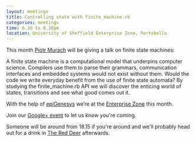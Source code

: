 ```yaml
---
layout: meetings
title: Controlling state with finite_machine.rb
categories: meetings
time: 6.30 to 8.30pm
location: University of Sheffield Enterprise Zone, Portobello
---
```


This month [Piotr Murach](https://github.com/peter-murach) will be
giving a talk on finite state machines:

A finite state machine is a computational model that underpins computer
science. Compilers use them to parse their grammars,
communication interfaces and embedded systems would not exist without
them. Would the code we write everyday benefit from the use of finite
state automata? By studying the finite_machine.rb API we will discover
the enticing world of states, transitions and see what good comes out
it.

With the help of [epiGenesys](http://www.epigenesys.org.uk/) we’re at the [Enterprise Zone](http://enterprise.shef.ac.uk/about-us) this month.

Join our [Google+
event](https://plus.google.com/events/cqsfkcngvec5eip5dpasup4rous) to let us know you're coming.

Someone will be around from 18.15 if you're around and we'll probably head out for a drink in [The Red
Deer](http://www.red-deer-sheffield.co.uk/) afterwards.
